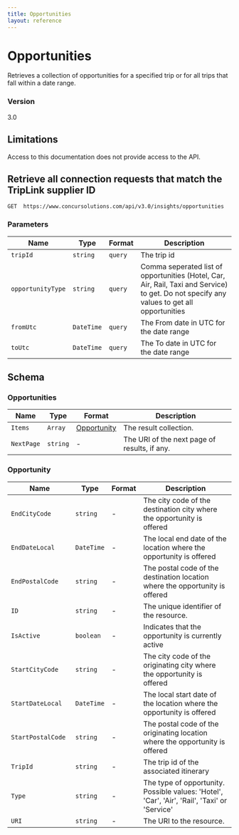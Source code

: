 ```yaml
---
title: Opportunities
layout: reference
---
```


# Opportunities

Retrieves a collection of opportunities for a specified trip or for all trips that fall within a date range.

### Version
3.0

## Limitations

Access to this documentation does not provide access to the API. 

## Retrieve all connection requests that match the TripLink supplier ID <a name="get"></a>

    GET  https://www.concursolutions.com/api/v3.0/insights/opportunities


### Parameters

Name | Type | Format | Description
-----|------|--------|------------			
`tripId	`|	`string`	|	`query`	|	The trip id
`opportunityType`	|	`string`	|	`query`	|	Comma seperated list of opportunities (Hotel, Car, Air, Rail, Taxi and Service) to get. Do not specify any values to get all opportunities
`fromUtc`	|	`DateTime`	|	`query`	|	The From date in UTC for the date range
`toUtc`	|	`DateTime`	|	`query`	|	The To date in UTC for the date range


## Schema <a name="schema"></a>


### <a name="opportunities"></a>Opportunities

Name | Type | Format | Description
-----|------|--------|------------
`Items`	|	`Array`	|	[Opportunity](#opportunity)	|	The result collection.
`NextPage`	|	`string`	|	-	|	The URI of the next page of results, if any.


### <a name="opportunity"></a>Opportunity

Name | Type | Format | Description
-----|------|--------|------------
`EndCityCode`	|	`string`	|	-	|	The city code of the destination city where the opportunity is offered
`EndDateLocal`	|	`DateTime`	|	-	|	The local end date of the location where the opportunity is offered
`EndPostalCode`	|	`string`	|	-	|	The postal code of the destination location where the opportunity is offered
`ID`	|	`string`	|	-	|	The unique identifier of the resource.
`IsActive`	|	`boolean`	|	-	|	Indicates that the opportunity is currently active
`StartCityCode`	|	`string`	|	-	|	The city code of the originating city where the opportunity is offered
`StartDateLocal`	|	`DateTime`	|	-	|	The local start date of the location where the opportunity is offered
`StartPostalCode	`|	`string`	|	-	|	The postal code of the originating location where the opportunity is offered
`TripId	`|	`string`	|	-	|	The trip id of the associated itinerary
`Type`	|	`string`	|	-	|	The type of opportunity. Possible values: 'Hotel', 'Car', 'Air', 'Rail', 'Taxi' or 'Service'
`URI`	|	`string`	|	-	|	The URI to the resource.					
